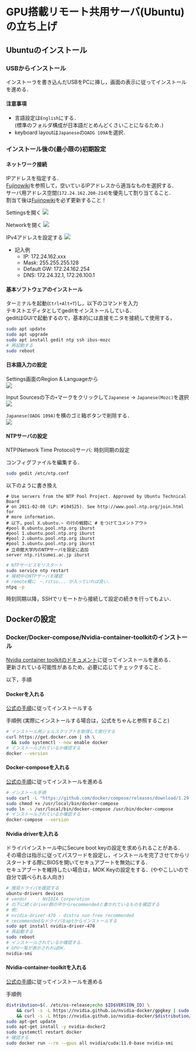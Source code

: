 # GPU搭載リモート共用サーバ(Ubuntu)の立ち上げ

## Ubuntuのインストール

### USBからインストール
インストーラを書き込んだUSBをPCに挿し，画面の表示に従ってインストールを進める．

#### 注意事項
- 言語設定は`English`にする．  
(標準のフォルダ構成が日本語だとめんどくさいことになるため．)
- keyboard layoutは`Japanese`の`OADG 109A`を選択．


### インストール後の(最小限の)初期設定

#### ネットワーク接続
IPアドレスを指定する．  
[Fujinowiki](172.24.162.200)を参照して，空いているIPアドレスから適当なものを選択する．  
サーバ用アドレス空間(`172.24.162.200-214`)を優先して割り当てること．  
割当て後は[Fujinowiki](172.24.162.200)を必ず更新すること！

Settingsを開く
![](imgs/network1.png)

Networkを開く
![](imgs/network2.png)

IPv4アドレスを設定する
![](imgs/network3.png)

- 記入例
	- IP: 172.24.162.xxx
	- Mask: 255.255.255.128
	- Default GW: 172.24.162.254
	- DNS: 172.24.32.1, 172.26.100.1

#### 基本ソフトウェアのインストール
ターミナルを起動(`Ctrl+Alt+T`)し，以下のコマンドを入力  
テキストエディタとしてgeditをインストールしている．  
geditはGUIで起動するので，基本的には直接モニタを接続して使用する，  

```bash
sudo apt update
sudo apt upgrade
sudo apt install gedit ntp ssh ibus-mozc
# 再起動する
sudo reboot
```

#### 日本語入力の設定

Settings画面のRegion & Languageから  
![](imgs/ja_input1.png)

Input Sourcesの下の`+`マークをクリックして`Japanese` -> `Japanese(Mozc)`を選択  
![](imgs/ja_input2.png)

`Japanese(OADG 109A)`を横のゴミ箱ボタンで削除する．  
![](imgs/ja_input3.png)

#### NTPサーバの設定

NTP(Network Time Protocol)サーバ: 時刻同期の設定

コンフィグファイルを編集する．  

```bash
sudo gedit /etc/ntp.conf
```

以下のように書き換え  

```
# Use servers from the NTP Pool Project. Approved by Ubuntu Technical Board
# on 2011-02-08 (LP: #104525). See http://www.pool.ntp.org/join.html for
# more information.
# 以下，pool X.ubuntu.~ の行の戦闘に # をつけてコメントアウト
#pool 0.ubuntu.pool.ntp.org iburst
#pool 1.ubuntu.pool.ntp.org iburst
#pool 2.ubuntu.pool.ntp.org iburst
#pool 3.ubuntu.pool.ntp.org iburst
# 立命館大学内のNTPサーバを設定に追加
server ntp.ritsumei.ac.jp iburst
```

```bash
# NTPサービスをリスタート
sudo service ntp restart
# 接続中のNTPサーバを確認
# remote欄に　~.ritsu... が入っていれば良い．
ntpq -p
```

時刻同期以降，SSHでリモートから接続して設定の続きを行ってもよい．

## Dockerの設定

### Docker/Docker-compose/Nvidia-container-toolkitのインストール

[Nvidia container toolkitのドキュメント](https://docs.nvidia.com/datacenter/cloud-native/container-toolkit/install-guide.html)に従ってインストールを進める．  
更新されている可能性があるため，必要に応じてチェックすること．

以下，手順

#### Dockerを入れる

[公式の手順](https://docs.docker.com/engine/install/)に従ってインストールする
	
手順例 (実際にインストールする場合は，公式をちゃんと参照すること)

```bash
# インストール用シェルスクリプトを取得して実行する
curl https://get.docker.com | sh \
  && sudo systemctl --now enable docker
# インストールされているか確認する
docker --version
```

#### Docker-composeを入れる

[公式の手順](https://docs.docker.com/compose/install/)に従ってインストールを進める

```bash
# インストール手順
sudo curl -L "https://github.com/docker/compose/releases/download/1.29.1/docker-compose-$(uname -s)-$(uname -m)" -o /usr/local/bin/docker-compose
sudo chmod +x /usr/local/bin/docker-compose
sudo ln -s /usr/local/bin/docker-compose /usr/bin/docker-compose
# インストールされているか確認する
docker-compose --version
```

#### Nvidia driverを入れる

ドライバインストール中にSecure boot keyの設定を求められることがある．  
その場合は指示に従ってパスワードを設定し，インストールを完了させてからリスタートする際にBIOSを開いてセキュアブートを無効にする．  
セキュアブートを維持したい場合は，MOK Keyの設定をする．(ややこしいので自分で調べられる人向き)

```bash
# 推奨ドライバを確認する
ubuntu-drivers devices
# vendor	: NVIDIA Corporation
# の下に続くdriver群の中からrecommendedと書かれているものを確認する
# 例: 
# nvidia-driver-470 - distro non-free recommended
# recommendedなドライバをaptからインストールする
sudo apt install nvidia-driver-470
# 再起動する
sudo reboot
# インストールされているか確認する．
# GPU一覧が表示されればOK．
nvidia-smi 
```

#### Nvidia-container-toolkitを入れる

[公式の手順](https://docs.nvidia.com/datacenter/cloud-native/container-toolkit/install-guide.html)に従ってインストールを進める

手順例  
```bash
distribution=$(. /etc/os-release;echo $ID$VERSION_ID) \
	&& curl -s -L https://nvidia.github.io/nvidia-docker/gpgkey | sudo apt-key add - \
	&& curl -s -L https://nvidia.github.io/nvidia-docker/$distribution/nvidia-docker.list | sudo tee /etc/apt/sources.list.d/nvidia-docker.list
sudo apt-get update
sudo apt-get install -y nvidia-docker2
sudo systemctl restart docker
# 確認する  
sudo docker run --rm --gpus all nvidia/cuda:11.0-base nvidia-smi
```